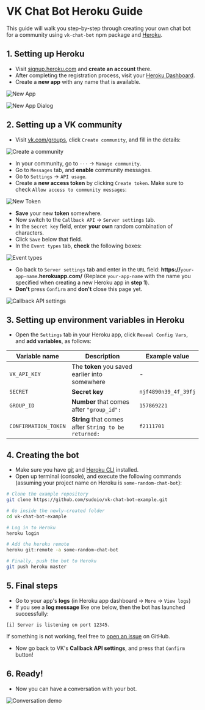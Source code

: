 # VK Chat Bot Heroku Guide
This guide will walk you step-by-step through creating your own chat bot for a community using `vk-chat-bot` npm package and [Heroku](https://heroku.com).

## 1. Setting up Heroku
- Visit [signup.heroku.com](https://signup.heroku.com/) and **create an account** there.
- After completing the registration process, visit your [Heroku Dashboard](https://dashboard.heroku.com/apps).
- Create a **new app** with any name that is available.

![New App](img/new-app.png)

![New App Dialog](img/new-app-dialog.png)

## 2. Setting up a VK community
- Visit [vk.com/groups](https://vk.com/groups), click `Create community`, and fill in the details:

![Create a community](img/new-community.png)

- In your community, go to `⋅⋅⋅` -> `Manage community`.
- Go to `Messages` tab, and **enable** community messages.
- Go to `Settings` -> `API usage`.
- Create a **new access token** by clicking `Create token`. Make sure to check `Allow access to community messages`:

![New Token](img/new-token.png)
- **Save** your new **token** somewhere.
- Now switch to the `Callback API` -> `Server settings` tab.
- In the `Secret key` field, enter **your own** random combination of characters.
- Click `Save` below that field.
- In the `Event types` tab, **check** the following boxes:

![Event types](img/event-types.png)


- Go back to `Server settings` tab and enter in the `URL` field: **https://**`your-app-name`**.herokuapp.com/** (Replace `your-app-name` with the name you specified when creating a new Heroku app in **step 1**).
- **Don't** press `Confirm` and **don't** close this page yet.

![Callback API settings](img/callback-api.png)

## 3. Setting up environment variables in Heroku

- Open the `Settings` tab in your Heroku app, click `Reveal Config Vars`, and **add variables**, as follows:

Variable name | Description | Example value
--- | --- | ---
`VK_API_KEY` | The **token** you saved earlier into somewhere | -
`SECRET` | **Secret key** | `njf4890n39_4f_39fj`
`GROUP_ID` | **Number** that comes after `"group_id":` | `157869221`
`CONFIRMATION_TOKEN` | **String** that comes after `String to be returned:` | `f2111701`

## 4. Creating the bot

- Make sure you have [git](https://git-scm.com/book/en/v2/Getting-Started-Installing-Git) and [Heroku CLI](https://devcenter.heroku.com/articles/heroku-cli#download-and-install) installed.
- Open up terminal (console), and execute the following commands (assuming your project name on Heroku is `some-random-chat-bot`):

```bash
# Clone the example repository
git clone https://github.com/sudoio/vk-chat-bot-example.git

# Go inside the newly-created folder
cd vk-chat-bot-example

# Log in to Heroku
heroku login

# Add the heroku remote
heroku git:remote -a some-random-chat-bot

# Finally, push the bot to Heroku
git push heroku master
```

## 5. Final steps
- Go to your app's **logs** (in Heroku app dashboard -> `More` -> `View logs`)
- If you see a **log message** like one below, then the bot has launched successfully:
```
[i] Server is listening on port 12345.
```
If something is not working, feel free to [open an issue](https://github.com/sudoio/vk-chat-bot/issues) on GitHub.
- Now go back to VK's **Callback API settings**, and press that `Confirm` button!

## 6. Ready!
- Now you can have a conversation with your bot.

![Conversation demo](img/conversation-demo.png)
